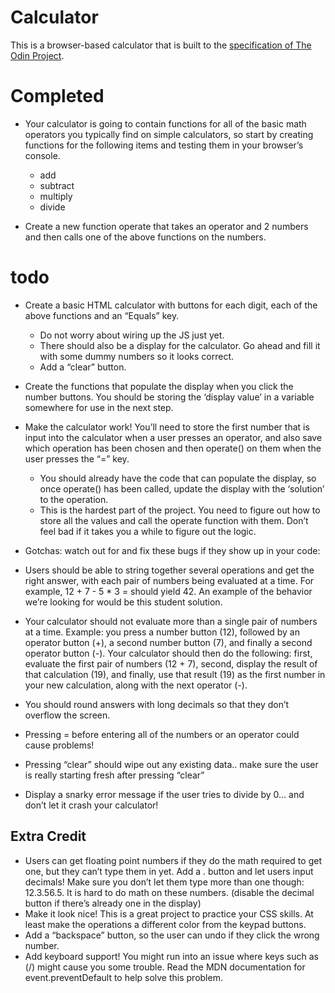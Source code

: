 # Calculator

This is a browser-based calculator that is built to the [specification of The
Odin Project](https://www.theodinproject.com/lessons/foundations-calculator).

# Completed

- Your calculator is going to contain functions for all of the basic math operators you typically find on simple calculators, so start by creating functions for the following items and testing them in your browser’s console.
  - add
  - subtract
  - multiply
  - divide

- Create a new function operate that takes an operator and 2 numbers and then
  calls one of the above functions on the numbers.

# todo

- Create a basic HTML calculator with buttons for each digit, each of the above functions and an “Equals” key.
  - Do not worry about wiring up the JS just yet.
  - There should also be a display for the calculator. Go ahead and fill it with some dummy numbers so it looks correct.
  - Add a “clear” button.

- Create the functions that populate the display when you click the number buttons. You should be storing the ‘display value’ in a variable somewhere for use in the next step.
- Make the calculator work! You’ll need to store the first number that is input into the calculator when a user presses an operator, and also save which operation has been chosen and then operate() on them when the user presses the “=” key.
  - You should already have the code that can populate the display, so once operate() has been called, update the display with the ‘solution’ to the operation.
  - This is the hardest part of the project. You need to figure out how to store
    all the values and call the operate function with them. Don’t feel bad if it
    takes you a while to figure out the logic.
  
- Gotchas: watch out for and fix these bugs if they show up in your code:
- Users should be able to string together several operations and get the right answer, with each pair of numbers being evaluated at a time. For example, 12 + 7 - 5 * 3 = should yield 42. An example of the behavior we’re looking for would be this student solution.
- Your calculator should not evaluate more than a single pair of numbers at a time. Example: you press a number button (12), followed by an operator button (+), a second number button (7), and finally a second operator button (-). Your calculator should then do the following: first, evaluate the first pair of numbers (12 + 7), second, display the result of that calculation (19), and finally, use that result (19) as the first number in your new calculation, along with the next operator (-).
- You should round answers with long decimals so that they don’t overflow the screen.
- Pressing = before entering all of the numbers or an operator could cause problems!
- Pressing “clear” should wipe out any existing data.. make sure the user is really starting fresh after pressing “clear”
- Display a snarky error message if the user tries to divide by 0… and don’t let
  it crash your calculator!

## Extra Credit

- Users can get floating point numbers if they do the math required to get one, but they can’t type them in yet. Add a . button and let users input decimals! Make sure you don’t let them type more than one though: 12.3.56.5. It is hard to do math on these numbers. (disable the decimal button if there’s already one in the display)
- Make it look nice! This is a great project to practice your CSS skills. At least make the operations a different color from the keypad buttons.
- Add a “backspace” button, so the user can undo if they click the wrong number.
- Add keyboard support! You might run into an issue where keys such as (/) might cause you some trouble. Read the MDN documentation for event.preventDefault to help solve this problem.